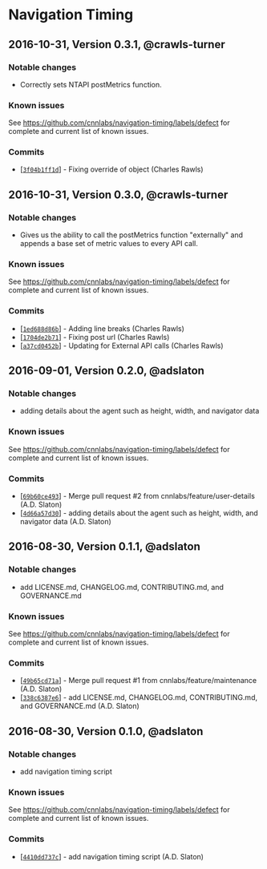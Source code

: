 # Navigation Timing

## 2016-10-31, Version 0.3.1, @crawls-turner

### Notable changes

- Correctly sets NTAPI postMetrics function.

### Known issues

See https://github.com/cnnlabs/navigation-timing/labels/defect for complete and
current list of known issues.

### Commits

* [[`3f04b1ff1d`](https://github.com/git@github.com:cnnlabs/navigation-timing/commit/3f04b1ff1d)] - Fixing override of object (Charles Rawls)


## 2016-10-31, Version 0.3.0, @crawls-turner

### Notable changes

- Gives us the ability to call the postMetrics function "externally" and appends a base set of metric values to every API call.

### Known issues

See https://github.com/cnnlabs/navigation-timing/labels/defect for complete and
current list of known issues.

### Commits

* [[`1ed688d86b`](https://github.com/git@github.com:cnnlabs/navigation-timing/commit/1ed688d86b)] - Adding line breaks (Charles Rawls)
* [[`1704de2b71`](https://github.com/git@github.com:cnnlabs/navigation-timing/commit/1704de2b71)] - Fixing post url (Charles Rawls)
* [[`a37cd0452b`](https://github.com/git@github.com:cnnlabs/navigation-timing/commit/a37cd0452b)] - Updating for External API calls (Charles Rawls)


## 2016-09-01, Version 0.2.0, @adslaton

### Notable changes

- adding details about the agent such as height, width, and navigator data

### Known issues

See https://github.com/cnnlabs/navigation-timing/labels/defect for complete and
current list of known issues.

### Commits

* [[`69b60ce493`](https://github.com/nodejs/node/commit/69b60ce493)] - Merge pull request #2 from cnnlabs/feature/user-details (A.D. Slaton)
* [[`4d66a57d30`](https://github.com/nodejs/node/commit/4d66a57d30)] - adding details about the agent such as height, width, and navigator data (A.D. Slaton)


## 2016-08-30, Version 0.1.1, @adslaton

### Notable changes

- add LICENSE.md, CHANGELOG.md, CONTRIBUTING.md, and GOVERNANCE.md

### Known issues

See https://github.com/cnnlabs/navigation-timing/labels/defect for complete and
current list of known issues.

### Commits

* [[`49b65cd71a`](https://github.com/nodejs/node/commit/49b65cd71a)] - Merge pull request #1 from cnnlabs/feature/maintenance (A.D. Slaton)
* [[`338c6387e6`](https://github.com/nodejs/node/commit/338c6387e6)] - add LICENSE.md, CHANGELOG.md, CONTRIBUTING.md, and GOVERNANCE.md (A.D. Slaton)


## 2016-08-30, Version 0.1.0, @adslaton

### Notable changes

- add navigation timing script

### Known issues

See https://github.com/cnnlabs/navigation-timing/labels/defect for complete and
current list of known issues.

### Commits

* [[`4410dd737c`](https://github.com/nodejs/node/commit/4410dd737c)] - add navigation timing script (A.D. Slaton)
